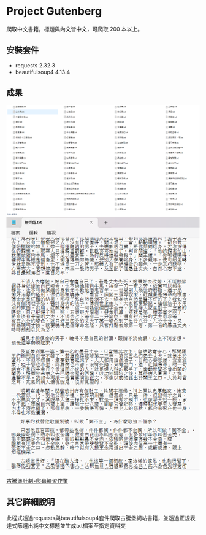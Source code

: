 # Project Gutenberg
爬取中文書籍，標題與內文皆中文，可爬取 200 本以上。

## 安裝套件
- requests 2.32.3
- beautifulsoup4 4.13.4

## 成果
![爬取結果](./images/image001.png)
![內文展示](./images/image002.png)

[古騰堡計劃-爬蟲練習作業](https://www.youtube.com/watch?v=7V6MTdDjtPY)


## 其它詳細說明
此程式透過requests與beautifulsoup4套件爬取古騰堡網站書籍，並透過正規表達式篩選出純中文標題並生成txt檔案至指定資料夾
